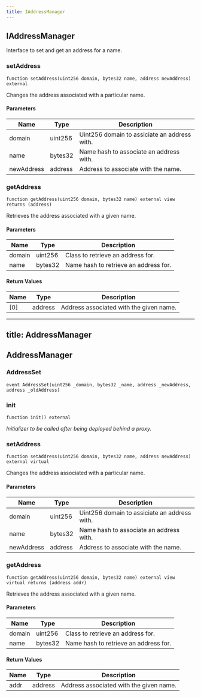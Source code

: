 ```yaml
---
title: IAddressManager
---
```


## IAddressManager

Interface to set and get an address for a name.

### setAddress

```solidity
function setAddress(uint256 domain, bytes32 name, address newAddress) external
```

Changes the address associated with a particular name.

#### Parameters

| Name       | Type    | Description                                  |
| ---------- | ------- | -------------------------------------------- |
| domain     | uint256 | Uint256 domain to assiciate an address with. |
| name       | bytes32 | Name hash to associate an address with.      |
| newAddress | address | Address to associate with the name.          |

### getAddress

```solidity
function getAddress(uint256 domain, bytes32 name) external view returns (address)
```

Retrieves the address associated with a given name.

#### Parameters

| Name   | Type    | Description                           |
| ------ | ------- | ------------------------------------- |
| domain | uint256 | Class to retrieve an address for.     |
| name   | bytes32 | Name hash to retrieve an address for. |

#### Return Values

| Name | Type    | Description                             |
| ---- | ------- | --------------------------------------- |
| [0]  | address | Address associated with the given name. |

---

## title: AddressManager

## AddressManager

### AddressSet

```solidity
event AddressSet(uint256 _domain, bytes32 _name, address _newAddress, address _oldAddress)
```

### init

```solidity
function init() external
```

_Initializer to be called after being deployed behind a proxy._

### setAddress

```solidity
function setAddress(uint256 domain, bytes32 name, address newAddress) external virtual
```

Changes the address associated with a particular name.

#### Parameters

| Name       | Type    | Description                                  |
| ---------- | ------- | -------------------------------------------- |
| domain     | uint256 | Uint256 domain to assiciate an address with. |
| name       | bytes32 | Name hash to associate an address with.      |
| newAddress | address | Address to associate with the name.          |

### getAddress

```solidity
function getAddress(uint256 domain, bytes32 name) external view virtual returns (address addr)
```

Retrieves the address associated with a given name.

#### Parameters

| Name   | Type    | Description                           |
| ------ | ------- | ------------------------------------- |
| domain | uint256 | Class to retrieve an address for.     |
| name   | bytes32 | Name hash to retrieve an address for. |

#### Return Values

| Name | Type    | Description                             |
| ---- | ------- | --------------------------------------- |
| addr | address | Address associated with the given name. |
